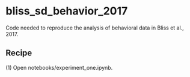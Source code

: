 # bliss_sd_behavior_2017

Code needed to reproduce the analysis of behavioral data in Bliss et al., 2017.

## Recipe

(1) Open notebooks/experiment_one.ipynb.
